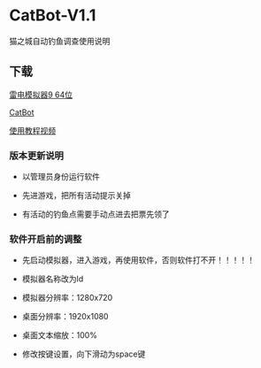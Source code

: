 # CatBot-V1.1

猫之城自动钓鱼调查使用说明

## 下载

[雷电模拟器9 64位](https://www.ldmnq.com/)

[CatBot](https://github.com/Lorpaves/CatCity-AutoFishing/releases)

[使用教程视频](https://www.bilibili.com/video/BV1EV4y1T7iq/?spm_id_from=333.999.0.0&vd_source=823ee27acf1c9478547aa057f9d54e6c)

### 版本更新说明

- 以管理员身份运行软件

- 先进游戏，把所有活动提示关掉

- 有活动的钓鱼点需要手动点进去把票先领了

### 软件开启前的调整

- 先启动模拟器，进入游戏，再使用软件，否则软件打不开！！！！！

- 模拟器名称改为ld

- 模拟器分辨率：1280x720

- 桌面分辨率：1920x1080

- 桌面文本缩放：100%

- 修改按键设置，向下滑动为space键
